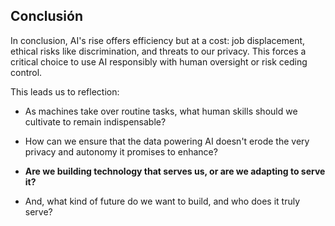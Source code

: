 ## Conclusión

In conclusion, AI's rise offers efficiency but at a cost: job displacement, ethical risks like discrimination, and threats to our privacy. This forces a critical choice to use AI responsibly with human oversight or risk ceding control.

This leads us to reflection:

 * As machines take over routine tasks, what human skills should we cultivate to remain indispensable?

* How can we ensure that the data powering AI doesn't erode the very privacy and autonomy it promises to enhance?
  
* **Are we building technology that serves us, or are we adapting to serve it?**

* And, what kind of future do we want to build, and who does it truly serve?
